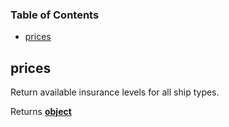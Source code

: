 <!-- Generated by documentation.js. Update this documentation by updating the source code. -->

### Table of Contents

-   [prices][1]

## prices

Return available insurance levels for all ship types.

Returns **[object][2]** 

[1]: #prices

[2]: https://developer.mozilla.org/docs/Web/JavaScript/Reference/Global_Objects/Object
